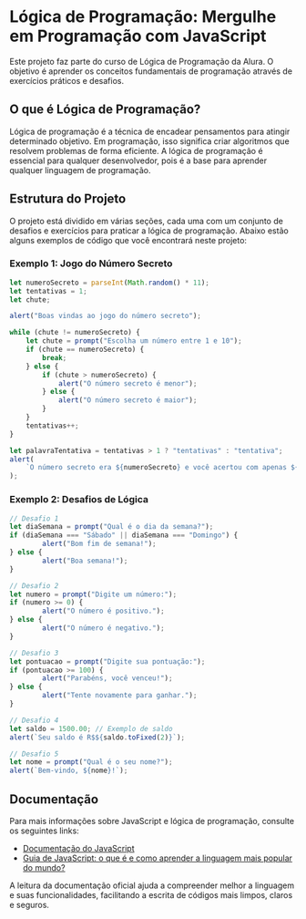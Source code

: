 # Lógica de Programação: Mergulhe em Programação com JavaScript

Este projeto faz parte do curso de Lógica de Programação da Alura. O objetivo é aprender os conceitos fundamentais de programação através de exercícios práticos e desafios.

## O que é Lógica de Programação?

Lógica de programação é a técnica de encadear pensamentos para atingir determinado objetivo. Em programação, isso significa criar algoritmos que resolvem problemas de forma eficiente. A lógica de programação é essencial para qualquer desenvolvedor, pois é a base para aprender qualquer linguagem de programação.

## Estrutura do Projeto

O projeto está dividido em várias seções, cada uma com um conjunto de desafios e exercícios para praticar a lógica de programação. Abaixo estão alguns exemplos de código que você encontrará neste projeto:

### Exemplo 1: Jogo do Número Secreto

```javascript
let numeroSecreto = parseInt(Math.random() * 11);
let tentativas = 1;
let chute;

alert("Boas vindas ao jogo do número secreto");

while (chute != numeroSecreto) {
    let chute = prompt("Escolha um número entre 1 e 10");
    if (chute == numeroSecreto) {
        break;
    } else {
        if (chute > numeroSecreto) {
            alert("O número secreto é menor");
        } else {
            alert("O número secreto é maior");
        }
    }
    tentativas++;
}

let palavraTentativa = tentativas > 1 ? "tentativas" : "tentativa";
alert(
    `O número secreto era ${numeroSecreto} e você acertou com apenas ${tentativas} ${palavraTentativa}`
);
```

### Exemplo 2: Desafios de Lógica

```javascript
// Desafio 1
let diaSemana = prompt("Qual é o dia da semana?");
if (diaSemana === "Sábado" || diaSemana === "Domingo") {
        alert("Bom fim de semana!");
} else {
        alert("Boa semana!");
}

// Desafio 2
let numero = prompt("Digite um número:");
if (numero >= 0) {
        alert("O número é positivo.");
} else {
        alert("O número é negativo.");
}

// Desafio 3
let pontuacao = prompt("Digite sua pontuação:");
if (pontuacao >= 100) {
        alert("Parabéns, você venceu!");
} else {
        alert("Tente novamente para ganhar.");
}

// Desafio 4
let saldo = 1500.00; // Exemplo de saldo
alert(`Seu saldo é R$${saldo.toFixed(2)}`);

// Desafio 5
let nome = prompt("Qual é o seu nome?");
alert(`Bem-vindo, ${nome}!`);
```

## Documentação

Para mais informações sobre JavaScript e lógica de programação, consulte os seguintes links:

- [Documentação do JavaScript](https://developer.mozilla.org/pt-BR/docs/Learn_web_development/Core/Scripting/What_is_JavaScript)
- [Guia de JavaScript: o que é e como aprender a linguagem mais popular do mundo?](https://cursos.alura.com.br/course/logica-programacao-mergulhe-programacao-javascript/task/137041)

A leitura da documentação oficial ajuda a compreender melhor a linguagem e suas funcionalidades, facilitando a escrita de códigos mais limpos, claros e seguros.